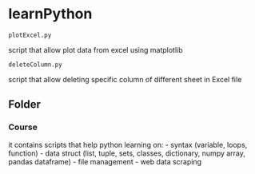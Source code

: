 # learnPython

```
plotExcel.py
```
script that allow plot data from excel using matplotlib

```
deleteColumn.py
```
script that allow deleting specific column of different sheet in Excel file

## Folder
  ### Course
  it contains scripts that help python learning on:
    - syntax (variable, loops, function)
    - data struct (list, tuple, sets, classes, dictionary, numpy array, pandas dataframe)
    - file management
    - web data scraping
